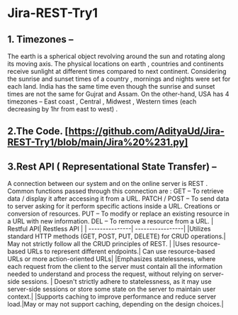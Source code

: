 # Jira-REST-Try1

## 1. Timezones – 
The earth is a spherical object revolving around the sun and rotating along its moving axis.  The physical locations on earth , countries and continents receive sunlight at different times compared to next continent. Considering the sunrise and sunset times of a country , mornings and nights were set for each land. India has the same time even though the sunrise and sunset times are not the same for Gujrat and Assam. On the other-hand, USA has 4 timezones – East coast , Central , Midwest , Western times (each decreasing by 1hr from east to west) . 
## 2.The Code.  [https://github.com/AdityaUd/Jira-REST-Try1/blob/main/Jira%20%231.py]

## 3.Rest API ( Representational State Transfer) – 
A connection between our system and on the online server is REST . Common functions passed through this connection are :
GET – To retrieve data / display it after accessing it from a URL.
PATCH / POST – To send data to server asking for it perform specific actions inside a URL. Creations or conversion of resources. 
PUT – To modify or replace an existing resource in a URL with new information.
DEL – To remove a resource from a URL. 
| Restful API| Restless API |
| ---------------| -----------------|
|Utilizes standard HTTP methods (GET, POST, PUT, DELETE) for CRUD operations.| May not strictly follow all the CRUD principles of REST. |
|Uses resource-based URLs to represent different endpoints.| Can use resource-based URLs or more action-oriented URLs|
|Emphasizes statelessness, where each request from the client to the server must contain all the information needed to understand and process the request, without relying on server-side sessions. | Doesn't strictly adhere to statelessness, as it may use server-side sessions or store some state on the server to maintain user context.|
|Supports caching to improve performance and reduce server load.|May or may not support caching, depending on the design choices.|








